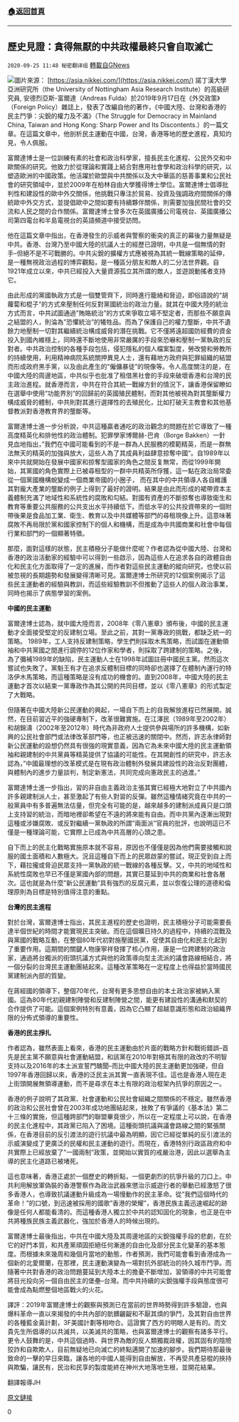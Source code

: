 ###  [:house:返回首頁](https://github.com/ourhimalayas/txt)
---

## 歷史見證：貪得無厭的中共政權最終只會自取滅亡
`2020-09-25 11:48 秘密翻译组` [轉載自GNews](https://gnews.org/zh-hant/382124/)

![]()![](https://s3.amazonaws.com/gnews-media-offload/wp-content/uploads/2020/09/25104619/1-131.jpg)圖片來源： [https://asia.nikkei.com/](https://asia.nikkei.com/)
諾丁漢大學亞洲研究所（the University of Nottingham Asia Research Institute）的高級研究員, 安德烈亞斯-富爾達（Andreas Fulda）於2019年9月17日在《外交政策》（Foreign Policy）雜誌上，發表了改編自他的著作，《中國大陸、台灣和香港的民主鬥爭：尖銳的權力及不滿》（The Struggle for Democracy in Mainland China, Taiwan and Hong Kong: Sharp Power and Its Discontents.）的一篇文章。在這篇文章中，他剖析民主運動在中國，台灣，香港等地的歷史進程，真知灼見，令人佩服。

富爾達博士是一位訓練有素的社會和政治科學家，擅長民主化進程、公民外交和中歐關係的研究。他致力於從理論和實踐上結合對應用社會學和政治科學的研究，以塑造歐洲的中國政策。他活躍於歐盟與中共關係以及大中華區的慈善事業和公民社會的研究領域中，並於2009年在柏林自由大學獲得博士學位。富爾達博士倡導批判性和建設性的歐中外交關係，他挑戰只專注於貿易、投資及強調政府間關係的傳統歐中外交方式，並提倡歐中之間如要有持續夥伴關係，則需要加強民間社會的交流和人民之間的合作關係。富爾達博士曾多次在英國廣播公司電視台、英國廣播公司第四電台和半島電視台的英語頻道中接受訪問。

他在這篇文章中指出，在香港發生的示威者與警察的衝突的真正的幕後力量無疑是中共。香港、台灣乃至中國大陸的抗議人士的經歷已證明，中共是一個無情的對手–但絕不是不可戰勝的。中共尖銳的擴權方式應被視為其統一戰線策略的延伸，是一種無視政治過程的博弈觀點，是一種區分朋友和敵人的二分法世界觀。自1921年成立以來，中共已經投入大量資源孤立其所謂的敵人，並遊說動搖者支持它。

由此形成的黨國執政方式是一個雙管齊下，同時進行籠絡和脅迫，即俗語說的“胡蘿蔔和棍子“的方式來壓制任何反對黨國統治的政治力量。就其在中國大陸的統治方式而言，中共試圖通過”賄賂統治”的方式來爭取立場不堅定者，而那些不願意與之結盟的人，則淪為”恐懼統治”的犧牲品。而為了保護自己的權力壟斷，中共不遺餘力地壓制一切對其繼續統治構成威脅的潛在挑戰。它不僅將遠超國防經費的資金投入到國內維穩上，同時還不斷地使用非常嚴厲的手段來恐嚇和壓制一黨執政的反對者。中共政治控制的各種手段包括，侵犯隱私的個人檔案製度，勞改營和勞教所的持續使用，利用精神病院系統關押異見人士，還有藉地方政府與犯罪組織的結盟而形成政府黑手黨，以及由此產生的”僱傭暴徒”的現像等。令人高度關注的是，在中國大陸的周邊地區，中共似乎也批准了租借黑社會的手段來破壞香港和台灣的民主政治進程。就香港而言，中共在符合其統一戰線方針的情況下，讓香港保留瞭如在選舉中使用“功能界別“的回歸前的英國殖民體制，而對其他被視為對其壟斷權力構成威脅的體制，中共則對其進行選擇性的去殖民化，比如打破天主教會和其他基督教派對香港教育界的壟斷等。

富爾達博士進一步分析說，中共這種贏者通吃的政治觀念的問題在於它導致了一種高度精英化和排他性的政治體制。犯罪學家博爾赫-巴肯（Borge Bakken）一針見血地指出，”我們在中國可能看到的不是一群為人民服務的模範精英，而是一群無法無天的精英的加強與放大，這些人為了其成員利益肆意掠奪中國“。自1989年以來中共就開始在發展中國家和掠奪型國家的角色之間反复無常，而從1999年開始，其黨國的角色實際上已被尋租型的一群中共精英所俘獲，這一點在政治局常委從一個黨國機構蛻變成一個商業帝國的小圈子， 而在其中的中共領導人各自維護其對龐大產業的壟斷的例子上得到了最好的證明。結果是由此而形成的裙帶資本主義體制充滿了地域性和系統性的腐敗和勾結。對國有資產的不斷掠奪也導致衛生和教育等重要公共服務的公共支出水平持續低下。而低水平的公共投資帶來的一個附帶後果是食品加工業、衛生、教育以及中共媒體等部門的尋租現像上升。這意味著腐敗不再局限於黨和國家控制下的個人和機構，而是成為中共國商業和社會中每個行業和部門的一個顯著特徵。

那麼，面對這樣的狀態，民主積極分子能做什麼呢？作者認為從中國大陸、台灣和香港的政治活動家的經驗中可以得到一些啟示，因為這些人在追求各自的政體自由化和民主化方面取得了一定的進展，而作者對這些民主運動的縱向研究，也使以前被忽視的長期趨勢和發展變得清晰可見。富爾達博士所研究的12個案例揭示了這些民主運動者的經驗與教訓，而這些經驗教訓不但推動了這些人的個人政治事業，同時也揭示了病態學習的案例。

**中國的民主運動**

富爾達博士認為，就中國大陸而言，2008年《零八憲章》頒布後，中國的民主運動才全面接受堅定的反建制立場。至此之前，其對一黨專政的挑戰，都缺乏統一的策略。 1989年，工人支持反建制策略，學生們則採取木馬策略，而試圖在運動領袖和中共黨國之間進行調停的12位作家和學者，則採取了跨建制的策略。之後，為了彌補1989年的缺陷，民主運動人士在1998年試圖註冊中國民主黨。然而這次嘗試也失敗了。黨魁王有才在追求反體制目標的同時卻也選擇了在體制內運行的特洛伊木馬策略，而這種策略是沒有成功的機會的。直到2008年，中國大陸的民主運動才首次以結束一黨專政作為其公開的共同目標，並以《零八憲章》的形式製定了大戰略。

但隨著在中國大陸新公民運動的興起，一場自下而上的自我解放進程已然展開。誠然，在目前習近平的強硬專制下，改革很難實施。在江澤民（1989年至2002年）和胡錦濤（2002年至2012年）時代為非政府人士提供參與場所的許多機構，如新興的公民社會部門或法律改革部門等，也正被迅速的關閉中。然而，許志永律師對新公民運動的設想仍然具有很強的現實意義，因為它為未來中國大陸的民主運動領袖和親建制的中共黨員等精英提供了協議的可能性。在其開創性的研究中，許志永認為，”中國最理想的改革模式是在現有政治體制外發展具建設性的政治反對團體，與體制內的進步力量談判，制定新憲法，共同完成向憲政民主的過渡。”

富爾達博士進一步指出，習的非自由主義政治主張其實已經極大地對立了中共國內許多親建制派人士，甚至激起了有些人對習的反彈。雖然這種情緒究竟在中共的一般黨員中有多普遍無法估量，但完全有可能的是，越來越多的建制派成員只是口頭上支持習的統治，而暗地裡卻希望在不遠的將來能有自由。而中共黨內逐漸出現對這種或涉嫌腐敗、或反對繼續一黨執政的所謂”兩面派”官員的批評，也說明這已不僅是一種理論可能，它實際上已成為中共高層的心頭之患。

自下而上的民主化戰略實施原本就不容易，原因也不僅僅是因為他們需要接觸和說服的國土面積和人數極大。況且這種自下而上的民眾啟蒙的嘗試，現正受到自上而下，藉拉攏或脅迫民眾支持一黨執政的統一戰線的各種反擊。又，中共的地域性和系統性腐敗也早已不僅是黨國內部的問題，其實已蔓延到中共的商業和社會各層次。這也就是為什麼”新公民運動”具有強烈的反腐元素，並以恢復公理的道德和倫理原則為目標是特別值得注意的重點。

**台灣的民主進程**

對於台灣，富爾達博士指出，其民主進程的歷史也證明，民主積極分子可能需要長達半個世紀的時間才能實現民主突破。而在這個曠日持久的過程中，持續的混戰及與黨國的戰略互動，在整個80年代初對施壓國民黨，促使其自由化和民主化起到了重要作用。這期間的關鍵人物康寧祥發揮了核心作用，康是一位跨建制的政治家，通過將台獨派的街頭抗議方式與他的政策導向型主流派的議會路線相結合，將一個分裂的台灣民主運動團結起來。這種改革策略在一定程度上也得益於當時國民黨建制派內部的質變。

在蔣經國的領導下，整個70年代，台灣有更多思想自由的本土政治家被納入黨國。這為80年代初親建制陣營和反建制陣營之間，能更有建設性的溝通和默契的合作提供了可能。這個案例特別有意義，因為它凸顯了超越意識形態和政治組織界限的分佈式領導的重要性。

**香港的民主掙扎**

作者認為，雖然表面上看來，香港的民主運動由於片面的戰略方針和戰術錯誤–首先是民主黨不願意與社會運動結盟，和該黨在2010年對極其有限的政改的不明智支持以及2016年的本土派宣誓門醜聞–而比中國大陸的民主運動更加強硬，但自1997年香港回歸以來，香港的泛民主派其實一直表現不佳。這也是香港人現在走上街頭開展無領導運動，而不是尋求在本土有限的政治框架內抗爭的原因之一。

香港的例子說明了其政黨、社會運動和公民社會組織之間關係的不穩定。雖然香港的政治和公民社會曾在2003年成功地團結起來，挫敗了有爭議的《基本法》第二十三條的實施，但這種跨部門的聯盟畢竟很少，所以在一定程度上可以說，在香港的民主化進程中，其政黨已陷入了困境。這種街頭抗議與議會路線之間的緊張關係，在香港目前的反引渡法的遊行抗議中最為明顯，因它已經從單純的反引渡法的示威演變成了更廣泛的民權和民主運動的遊行。而現在，香港特別行政區政府和中共實際上已經放棄了”一國兩制”政策，並開始以實質的戒嚴治港，因此以選舉為主導的民主化道路已被堵死。

這也意味著，香港正處於一個歷史的轉折點，一個更劇烈的抗爭升級的刀口上。中共利用解放軍偽裝的香港警察作為政治武器來懲治示威遊行者的舉動已經激怒了很多香港人，也導致抗議運動升級成為一場慢動作的民主革命。從”我們這個時代的革命！”的口號，到迅速被採用的國歌”香港的榮耀”，香港民族主義迅速崛起的跡像是任何人都能看清的。而這種香港人獨立於中共的認知固化的現象，也正是在中共將種族民族主義武器化，強加於香港人的時候出現的。

富爾達博士最後指出，中共在中國大陸及其周邊地區的尖銳強權手段的悲劇，在於它的好鬥本質，和共產黨頑固拒絕任何漸進的自由化及部分民主化變革的基本態度。而根據未來幾周和幾個月當地的動態，作者預測，我們可能會看到香港成為一個新的北愛爾蘭，在那裡，民主運動演變為一場對抗外部統治的持久城市鬥爭。而隨著中共對香港的政治問題蔓延到大陸本土的擔憂不斷增加，習領導的中共可能會將目光投向另一個自由民主的堡壘–台灣。而中共持續的尖銳強權手段與態度很可能會成為點燃整個地區戰火的火花。

譯評：2019年富爾達博士的觀察與預測已在當前的世界時勢得到許多驗證，也與爆料革命一直以來揭發的中共內部的骯髒齷齪和不厭其煩的爭鬥，及其對自由世界的各種藍金黃計劃，3F美國計劃等相吻合。這證實了西方的明眼人是有的。而文貴先生所倡導的以共滅共，以美滅共的策略，也與富爾達博士的觀察有諸多平行。更令人鼓舞的是，中共這個過時、與世界為敵的反人類獨裁政權，因其固有的陰險狡詐和自欺欺人，目前無疑地已向滅亡的終點邁開了加速的腳步。我們期待那最後致命的一擊的早日來臨，讓各地的中國人能得到自由解放，不再受共產惡棍的挾持與欺騙，讓民有，民治和民享的製度能終在神州大地落地生根，並開花結果。

翻譯報導JH

[原文鏈接](https://foreignpolicy.com/2019/09/17/the-chinese-communist-party-wants-it-all/)

0
